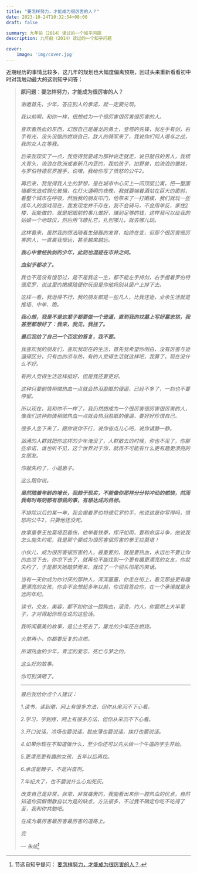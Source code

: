 ```yaml
---
title: "要怎样努力，才能成为很厉害的人？"
date: 2023-10-24T10:32:54+08:00
draft: false

summary: 九年前（2014）读过的一个知乎问题
description: 九年前（2014）读过的一个知乎问题

cover: 
    image: 'img/cover.jpg'
---
```


近期经历的事情比较多，这几年的规划也大幅度偏离预期，回过头来重新看看初中时对我触动最大的这则知乎问答：

> **原问题：要怎样努力，才能成为很厉害的人？**
>
> *谢邀首先，少年，答应别人的承诺，就一定要兑现。*
>
> *我以前啊，和你一样，很想成为一个很厉害很厉害很厉害的人。*
>
> *喜欢看热血的东西，幻想自己是屠龙的勇士，登塔的先锋，我左手有剑，右手有光，没头没脑的燃烧自己，敌人的骑军来了，我说你们何人堪与之战，我的女人在等我。*
>
> *后来我现实了一点，我觉得我要成为那种说走就走，说日就日的男人，我梳大背头，流浪在欧洲或者新几内亚的，我拍孩子，拍野兽，拍流浪的雏妓，与罗伯特德尼罗握手，说嘿，我给你写了愤怒的公牛2。*
>
> *再后来，我觉得我人生的梦想，是在城市中心买上一间顶层公寓，把一整面墙都改造成钢化玻璃，在灯火通明的夜晚，我就要端着酒站在巨大的窗前，看整个城市在呼吸，然后我的朋友叩门，他带来了一打嫩模，我们就玩一些成年人的游戏现在，我发现龙并不存在，我不会骑马，不会用单反，家住2楼，我能做的，就是把眼前的事儿做好，赚到足够的钱，这样我可以给我的姑娘一个地球仪，然后用飞镖扎它，扎到哪儿，就去哪儿玩。*
>
> *这样看来，虽然我的想法随着生殖器的发育，始终在变，但那个很厉害很厉害的人，一直离我很远，甚至越来越远。*
>
> ***我心中曾经执剑的少年，此刻也混迹在市井之间。***
>
> ***血似乎都凉了。***
>
> *我也不是没有惶恐过，是不是我这一生，都不能左手持剑，右手握着罗伯特德尼罗，说这里的嫩模随便你玩但是你他妈别从窗户上掉下去。*
>
> *这样一看，我逊得不行，我的朋友都是一些凡人，比我还逊，业余生活就是推塔、中单、跪。*
>
> ***我心想，我是不是这辈子都要做一个逊逼，直到我的坟墓上写好墓志铭，我甚至都想好了：我来，我见，我挂了。***
>
> ***最后我给了自己一个否定的答复，我不要。***
>
> *我喜欢我的朋友们，喜欢我现在的生活，首先我希望你明白，没有厉害与逊逼得区分，只有血的凉与热，有的人觉得生活就这样吧，我算了，现在没什么不好。*
>
> *有的人觉得生活这样挺好，但是我还要更好。*
>
> *这种只要剧情稍微热血一点就会热泪盈眶的傻逼，已经不多了，一刻也不要停留。*
>
> *所以现在，我和你不一样了，我仍然想成为一个很厉害很厉害很厉害的人，像我们这种剧情稍微热血一点就会热泪盈眶的傻逼，要好好珍惜自己。*
>
> *很多人坐下来了，跟你说你不行，说你省点儿心吧，说你请静一静。*
>
> *汹涌的人群就把你这样的少年淹没了，人群散去的时候，你也不见了，你那些承诺，谁也听不见，这个世界对于你，就再不可能有什么更有趣更漂亮的女朋友。*
>
> *你就失约了，小逼崽子。*
>
> *这么跟你说。*
>
> ***虽然随着年龄的增长，我趋于现实，不能像你那样分分钟冲动的燃烧，然而我每时每刻都有想做的事，有想达成的目标。***
>
> *不排除以后的某一年，我会握着罗伯特德尼罗的手，他说这是你写得吗，愤怒的公牛2，只要他还没死。*
>
> *故事里拳王拉莫塔忍着伤，他举着铁拳，挥汗如雨，要和命运斗争，他说我怎么能失约呢，我是那个要成为很厉害很厉害的拳王拉莫塔！*
>
> *小伙儿，成为很厉害很厉害的人，最重要的，就是要热血，永远也不要让你的血凉下去，你凉下去了，就再也不能找到一个更有趣更漂亮的女友，你就失约了，于是那天她踏梦而来，就成了一个彻头彻尾的笑话。*
>
> *当有一天你成为你讨厌的那种人，浑浑噩噩，你走在街上，看见那些更有趣更漂亮的女孩，你会不会想起多年以前，你说我答应你，在一个承诺就是永远的年纪。*
>
> *读书，交友，美容，都不如你这一腔狗血，滚烫，灼人，你要燃上大半辈子，才对得起你现在说的这些话。*
>
> *我听闻最美的故事，是公主死去了，屠龙的少年还在燃烧。*
>
> *火苗再小，你都要反复的点燃。*
>
> *所谓热血的少年，青涩的爱恋，死亡与梦之约。*
>
> *这么好的故事。*
>
> *你可别演砸了。*
>
> ---
>
> *最后我给你点个人建议：*
>
> *1.读书，读到倦，网上有很多方法，但你从来沉不下心看。*
>
> *2.学习，学到疼，网上有很多方法，但你从来沉不下心看。*
>
> *3.开口说话，冷场也要说话，脸皮薄也要说话，挨打也要说话。*
>
> *4.如果你现在不知道做什么，至少你还可以先从做一个牛逼的学生开始。*
>
> *5.更漂亮更有趣的女孩，五年以后再找。*
>
> *6.承诺是鞭子，不是兴奋剂。*
>
> *7.年纪大了，也不要说什么心如死灰。*
>
> *改变自己是非常，非常，非常痛苦的，我能看出来你一腔热血的优点，自然知道你孤僻懒散自以为是的缺点，方法很多，不过我不确定你吃不吃得了苦，我和你共勉吧。*
>
> *在成为最厉害最厉害最厉害的道路上。*
>
> *完*
>
> — <cite>朱炫[^1]</cite>

[^1]: 节选自知乎提问： [要怎样努力，才能成为很厉害的人？](https://www.zhihu.com/question/22921426/answer/23330366).
